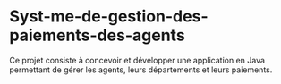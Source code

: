 # Syst-me-de-gestion-des-paiements-des-agents
Ce projet consiste à concevoir et développer une application en Java permettant de gérer les agents, leurs départements et leurs paiements.
